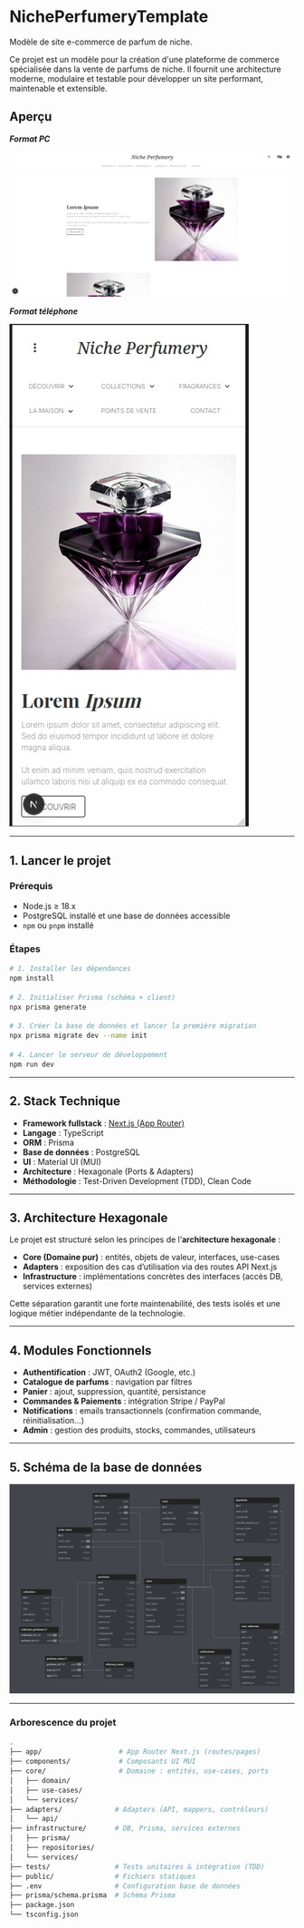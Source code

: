 # NichePerfumeryTemplate

Modèle de site e-commerce de parfum de niche.

Ce projet est un modèle pour la création d'une plateforme de commerce spécialisée dans la vente de parfums de niche. Il fournit une architecture moderne, modulaire et testable pour développer un site performant, maintenable et extensible.

## **Aperçu**

**_Format PC_**

![Format PC](public/readme/format_pc.png)

**_Format téléphone_**

![Format téléphone](public/readme/format_telephone.png)

---

## 1. Lancer le projet

### Prérequis

- Node.js ≥ 18.x
- PostgreSQL installé et une base de données accessible
- `npm` ou `pnpm` installé

### Étapes

```bash
# 1. Installer les dépendances
npm install

# 2. Initialiser Prisma (schéma + client)
npx prisma generate

# 3. Créer la base de données et lancer la première migration
npx prisma migrate dev --name init

# 4. Lancer le serveur de développement
npm run dev
```

---

## 2. Stack Technique

- **Framework fullstack** : [Next.js (App Router)](https://nextjs.org/docs/app)
- **Langage** : TypeScript
- **ORM** : Prisma
- **Base de données** : PostgreSQL
- **UI** : Material UI (MUI)
- **Architecture** : Hexagonale (Ports & Adapters)
- **Méthodologie** : Test-Driven Development (TDD), Clean Code

---

## 3. Architecture Hexagonale

Le projet est structuré selon les principes de l’**architecture hexagonale** :

- **Core (Domaine pur)** : entités, objets de valeur, interfaces, use-cases
- **Adapters** : exposition des cas d’utilisation via des routes API Next.js
- **Infrastructure** : implémentations concrètes des interfaces (accès DB, services externes)

Cette séparation garantit une forte maintenabilité, des tests isolés et une logique métier indépendante de la technologie.

---

## 4. Modules Fonctionnels

- **Authentification** : JWT, OAuth2 (Google, etc.)
- **Catalogue de parfums** : navigation par filtres
- **Panier** : ajout, suppression, quantité, persistance
- **Commandes & Paiements** : intégration Stripe / PayPal
- **Notifications** : emails transactionnels (confirmation commande, réinitialisation...)
- **Admin** : gestion des produits, stocks, commandes, utilisateurs

---

## 5. Schéma de la base de données

![Schéma de la base de données](public/readme/db_schemas.png)

---

### Arborescence du projet

```bash
.
├── app/                   # App Router Next.js (routes/pages)
├── components/            # Composants UI MUI
├── core/                  # Domaine : entités, use-cases, ports
│   ├── domain/
│   ├── use-cases/
│   └── services/
├── adapters/             # Adapters (API, mappers, contrôleurs)
│   └── api/
├── infrastructure/       # DB, Prisma, services externes
│   ├── prisma/
│   ├── repositories/
│   └── services/
├── tests/                # Tests unitaires & intégration (TDD)
├── public/               # Fichiers statiques
├── .env                  # Configuration base de données
├── prisma/schema.prisma  # Schéma Prisma
├── package.json
└── tsconfig.json
```
